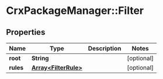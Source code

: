 # CrxPackageManager::Filter

## Properties
Name | Type | Description | Notes
------------ | ------------- | ------------- | -------------
**root** | **String** |  | [optional] 
**rules** | [**Array&lt;FilterRule&gt;**](FilterRule.md) |  | [optional] 


